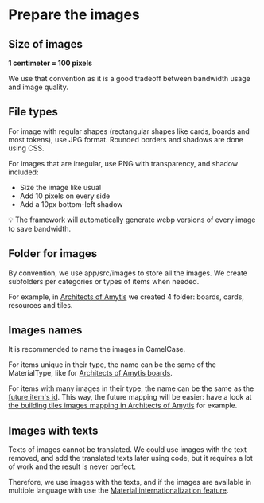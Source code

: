 # Prepare the images

## Size of images

**1 centimeter = 100 pixels**

We use that convention as it is a good tradeoff between bandwidth usage and image quality.

## File types

For image with regular shapes (rectangular shapes like cards, boards and most tokens), use JPG format. Rounded borders and shadows are done using CSS.

For images that are irregular, use PNG with transparency, and shadow included:
- Size the image like usual
- Add 10 pixels on every side
- Add a 10px bottom-left shadow

:bulb: The framework will automatically generate webp versions of every image to save bandwidth.

## Folder for images

By convention, we use app/src/images to store all the images. We create subfolders per categories or types of items when needed.

For example, in [Architects of Amytis](https://github.com/gamepark/architects-of-amytis/tree/main/app/src/images) we created 4 folder: boards, cards, resources and tiles.

## Images names

It is recommended to name the images in CamelCase.

For items unique in their type, the name can be the same of the MaterialType, like for [Architects of Amytis boards](https://github.com/gamepark/architects-of-amytis/tree/main/app/src/images/boards).

For items with many images in their type, the name can be the same as the [future item's id](step-by-step-example/items-id.md). This way, the future mapping will be easier: have a look at [the building tiles images mapping in Architects of Amytis](https://github.com/gamepark/architects-of-amytis/blob/main/app/src/material/BuildingTileDescription.tsx) for example.

## Images with texts

Texts of images cannot be translated. We could use images with the text removed, and add the translated texts later using code, but it requires a lot of work and the result is never perfect.

Therefore, we use images with the texts, and if the images are available in multiple language with use the [Material internationalization feature](TODO).